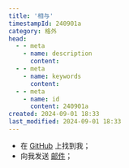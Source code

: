 ```yaml
---
title: '相与'
timestampId: 240901a
category: 格外
head:
  - - meta
    - name: description
      content:
  - - meta
    - name: keywords
      content:
  - - meta
    - name: id
      content: 240901a
created: 2024-09-01 18:33
last_modified: 2024-09-01 18:33
---
```


- 在 [GitHub](https://github.com/Fro-Q) 上找到我；
- 向我发送 [邮件](mailto:qingzhengye@outlook.com)；

